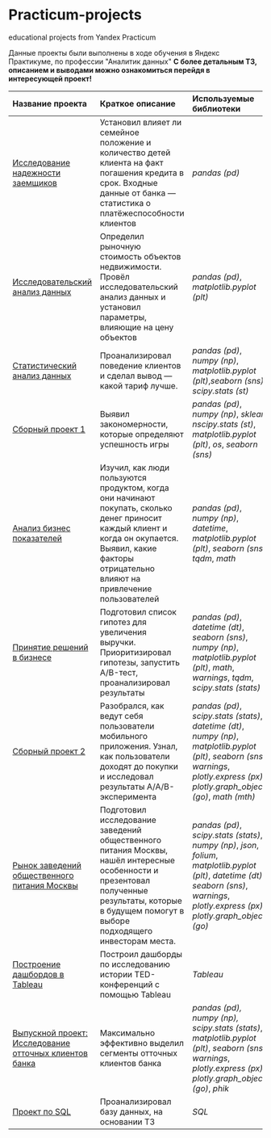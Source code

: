# Practicum-projects
educational projects from Yandex Practicum

Данные проекты были выполнены в ходе обучения в Яндекс Практикуме, по профессии "Аналитик данных"
**С более детальным ТЗ, описанием и выводами можно ознакомиться перейдя в интересующей проект!**

| Название проекта | Краткое описание | Используемые библиотеки | 
| :------------------| :------------------------ | :-------------------------|
|[Исследование надежности заемщиков](https://github.com/Danon30/Practicum-projects/blob/main/Исследование%20надежности%20заемщиков/Исследование%20надежности%20заемщиков.ipynb)|Установил влияет ли семейное положение и количество детей клиента на факт погашения кредита в срок. Входные данные от банка — статистика о платёжеспособности клиентов| *pandas (pd)* |
|[Исследовательский анализ данных](https://github.com/Danon30/Practicum-projects/blob/main/Исследовательский%20анализ%20данных/Исследовательский%20анализ%20данных.ipynb)|Определил рыночную стоимость объектов недвижимости. Провёл исследовательский анализ данных и установил параметры, влияющие на цену объектов|*pandas (pd)*, *matplotlib.pyplot (plt)*|
|[Статистический анализ данных](https://github.com/Danon30/Practicum-projects/blob/main/Статистический%20анализ%20данных/Статистический%20анализ%20данных.ipynb)|Проанализировал поведение клиентов и сделал вывод — какой тариф лучше.|*pandas (pd)*, *numpy (np)*, *matplotlib.pyplot (plt)*,*seaborn (sns)*, *scipy.stats (st)*|
|[Сборный проект 1](https://github.com/Danon30/Practicum-projects/blob/main/Сборный%20проект%201/Сборный%20проект%201.ipynb)|Выявил закономерности, которые определяют успешность игры|*pandas (pd)*, *numpy (np)*, *sklear*, *nscipy.stats (st)*, *matplotlib.pyplot (plt)*, *os*, *seaborn (sns)*|
|[Анализ бизнес показателей](https://github.com/Danon30/Practicum-projects/blob/main/Анализ%20бизнес%20показателей/Анализ%20бизнес%20показателей.ipynb)|Изучил, как люди пользуются продуктом, когда они начинают покупать, сколько денег приносит каждый клиент и когда он окупается. Выявил, какие факторы отрицательно влияют на привлечение пользователей|*pandas (pd)*, *numpy (np)*, *datetime*, *matplotlib.pyplot (plt)*, *seaborn (sns)*, *tqdm*, *math*|
|[Принятие решений в бизнесе](https://github.com/Danon30/Practicum-projects/blob/main/Принятие%20решений%20в%20бизнесе/Принятие%20решений%20в%20бизнесе.ipynb)|Подготовил список гипотез для увеличения выручки. Приоритизировал гипотезы, запустить A/B-тест, проанализировал результаты|*pandas (pd)*, *datetime (dt)*, *seaborn (sns)*, *numpy (np)*, *matplotlib.pyplot (plt)*, *math*, *warnings*, *tqdm*, *scipy.stats (stats)*|
|[Сборный проект 2](https://github.com/Danon30/Practicum-projects/blob/main/Сборный%20проект%202/Сборный%20проект%202.ipynb)|Разобрался, как ведут себя пользователи мобильного приложения. Узнал, как пользователи доходят до покупки и исследовал результаты A/A/B-эксперимента|*pandas (pd)*, *scipy.stats (stats)*, *datetime (dt)*, *numpy (np)*, *matplotlib.pyplot (plt)*, *seaborn (sns)*, *warnings*, *plotly.express (px)*, *plotly.graph_objects (go)*, *math (mth)*|
|[Рынок заведений общественного питания Москвы](https://github.com/Danon30/Practicum-projects/blob/main/Исследование%20рынка%20общественного%20питания/Рынок%20заведений%20общественного%20питания%20Москвы.ipynb)|Подготовил исследование заведений общественного питания Москвы, нашёл интересные особенности и презентовал полученные результаты, которые в будущем помогут в выборе подходящего инвесторам места.|*pandas (pd)*, *scipy.stats (stats)*, *numpy (np)*, *json*, *folium*, *matplotlib.pyplot (plt)*, *datetime (dt)*, *seaborn (sns)*, *warnings*, *plotly.express (px)*, *plotly.graph_objects (go)*|
|[Построение дашбордов в Tableau](https://github.com/Danon30/Practicum-projects/blob/main/Построение%20дашбордов%20в%20Tableau/Проект%20Построение%20дашбордов%20в%20Tableau.ipynb)|Построил дашборды по исследованию истории TED-конференций с помощью Tableau|*Tableau*|
|[Выпускной проект: Исследование отточных клиентов банка](https://github.com/Danon30/Practicum-projects/blob/main/Финальный%20проект/Выпускной%20%20проект%20основная%20часть%20%20Кочетков%20Д.А.ipynb)|Максимально эффективно выделил сегменты отточных клиентов банка|*pandas (pd), *numpy (np)*, scipy.stats (stats)*, *matplotlib.pyplot (plt)*, *seaborn (sns)*, *warnings*, *plotly.express (px)*, *plotly.graph_objects (go)*, *phik*|
|[Проект по SQL](https://github.com/Danon30/Practicum-projects/blob/main/Проект%20SQL/Проект%20SQL.ipynb)|Проанализировал базу данных, на основании ТЗ|*SQL*|

